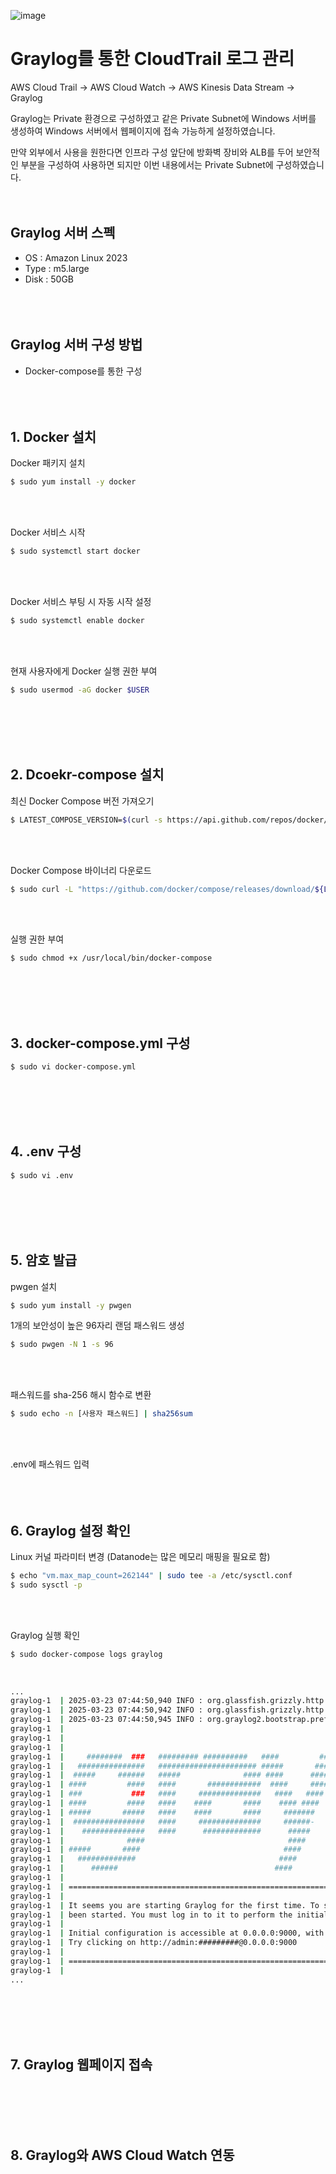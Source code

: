 ![image](https://github.com/user-attachments/assets/9dadd1c2-a1bf-4cb0-9dc1-f66fb5e6a2ec)

# Graylog를 통한 CloudTrail 로그 관리

AWS Cloud Trail → AWS Cloud Watch → AWS Kinesis Data Stream → Graylog <br>

Graylog는 Private 환경으로 구성하였고 같은 Private Subnet에 Windows 서버를 생성하여 Windows 서버에서 웹페이지에 접속 가능하게 설정하였습니다. <br>

만약 외부에서 사용을 원한다면 인프라 구성 앞단에 방화벽 장비와 ALB를 두어 보안적인 부분을 구성하여 사용하면 되지만 이번 내용에서는 Private Subnet에 구성하였습니다.  <br>
 <br> <br>

## Graylog 서버 스펙
- OS : Amazon Linux 2023
- Type : m5.large
- Disk : 50GB
   <br> <br> <br> <br>
## Graylog 서버 구성 방법
- Docker-compose를 통한 구성
 <br> <br> <br> <br>

## 1. Docker 설치
Docker 패키지 설치
```bash
$ sudo yum install -y docker
```
 <br> <br>

Docker 서비스 시작
``` bash
$ sudo systemctl start docker
```
 <br> <br>

Docker 서비스 부팅 시 자동 시작 설정
``` bash
$ sudo systemctl enable docker
```
 <br> <br>

현재 사용자에게 Docker 실행 권한 부여
``` bash
$ sudo usermod -aG docker $USER
```
 <br> <br> <br> <br>

## 2. Dcoekr-compose 설치
최신 Docker Compose 버전 가져오기
``` bash
$ LATEST_COMPOSE_VERSION=$(curl -s https://api.github.com/repos/docker/compose/releases/latest | grep '"tag_name":' | cut -d '"' -f 4)
```
<br><br>

Docker Compose 바이너리 다운로드
``` bash
$ sudo curl -L "https://github.com/docker/compose/releases/download/${LATEST_COMPOSE_VERSION}/docker-compose-$(uname -s)-$(uname -m)" -o /usr/local/bin/docker-compose
```
 <br> <br>

실행 권한 부여
``` bash
$ sudo chmod +x /usr/local/bin/docker-compose
```
 <br> <br> <br> <br>
## 3. docker-compose.yml 구성
``` bash
$ sudo vi docker-compose.yml
```
 <br> <br> <br> <br>
## 4. .env 구성
``` bash
$ sudo vi .env
```
 <br> <br> <br> <br>
## 5. 암호 발급
pwgen 설치
``` bash
$ sudo yum install -y pwgen
```

1개의 보안성이 높은 96자리 랜덤 패스워드 생성
``` bash
$ sudo pwgen -N 1 -s 96
```
 <br> <br>

패스워드를 sha-256 해시 함수로 변환
``` bash
$ sudo echo -n [사용자 패스워드] | sha256sum
```
 <br> <br>

.env에 패스워드 입력
 <br> <br> <br> <br>


## 6. Graylog 설정 확인
Linux 커널 파라미터 변경 (Datanode는 많은 메모리 매핑을 필요로 함)
``` bash
$ echo "vm.max_map_count=262144" | sudo tee -a /etc/sysctl.conf
$ sudo sysctl -p
```
 <br> <br>

Graylog 실행 확인
``` bash
$ sudo docker-compose logs graylog
```
 <br>

``` bash
...
graylog-1  | 2025-03-23 07:44:50,940 INFO : org.glassfish.grizzly.http.server.NetworkListener - Started listener bound to [0.0.0.0:9000]
graylog-1  | 2025-03-23 07:44:50,942 INFO : org.glassfish.grizzly.http.server.HttpServer - [HttpServer] Started.
graylog-1  | 2025-03-23 07:44:50,945 INFO : org.graylog2.bootstrap.preflight.PreflightJerseyService - 
graylog-1  |                                                              ---
graylog-1  |                                                              ---
graylog-1  |                                                              ---
graylog-1  |     ########  ###   ######### ##########   ####         #### ---         .----               ----
graylog-1  |   ###############   ###################### #####       ####  ---      ------------       .----------- --
graylog-1  |  #####     ######   #####              #### ####      ####   ---     ---        ---     ---        -----
graylog-1  | ####         ####   ####       ############  ####     ####   ---    --           ---   ---           ---
graylog-1  | ###           ###   ####     ##############   ####   ####    ---   ---            --   --             --
graylog-1  | ####         ####   ####    ####       ####    #### ####     ---   ---            --   --            .--
graylog-1  | #####       #####   ####    ####       ####     #######      ---    ---          ---   ---           ---
graylog-1  |  ################   ####     ##############     ######-       --     ----      ----      ---       -----
graylog-1  |    ##############   ####      #############      #####        -----   -----------         ----------  --
graylog-1  |              ####                                ####                                                ---
graylog-1  | #####       ####                                ####                                     -          .--
graylog-1  |   #############                                ####                                     -----     ----
graylog-1  |      ######                                   ####                                          -------
graylog-1  | 
graylog-1  | ========================================================================================================
graylog-1  | 
graylog-1  | It seems you are starting Graylog for the first time. To set up a fresh install, a setup interface has
graylog-1  | been started. You must log in to it to perform the initial configuration and continue.
graylog-1  | 
graylog-1  | Initial configuration is accessible at 0.0.0.0:9000, with username 'admin' and password '########'.
graylog-1  | Try clicking on http://admin:#########@0.0.0.0:9000
graylog-1  | 
graylog-1  | ========================================================================================================
graylog-1  | 
...
```
 <br> <br> <br> <br>
## 7. Graylog 웹페이지 접속

 <br> <br> <br> <br>
## 8. Graylog와 AWS Cloud Watch 연동


